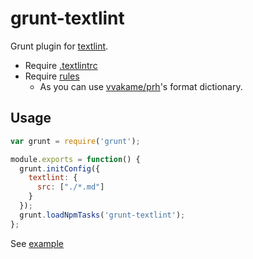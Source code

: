 # grunt-textlint

Grunt plugin for [textlint](https://github.com/textlint/textlint).

* Require [.textlintrc](https://github.com/azu/textlint#textlintrc)
* Require [rules](https://github.com/azu/textlint#rule-list---collection-of-textlint-rule)
  * As you can use [vvakame/prh](https://github.com/vvakame/prh)'s format dictionary.

## Usage

```js
var grunt = require('grunt');

module.exports = function() {
  grunt.initConfig({
    textlint: {
      src: ["./*.md"]
    }
  });
  grunt.loadNpmTasks('grunt-textlint');
};
```

See [example](https://github.com/textlint/grunt-textlint/tree/master/example)
